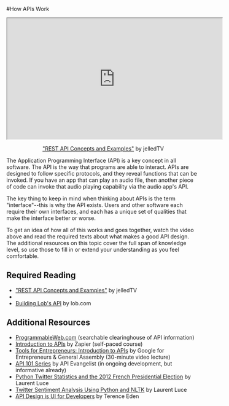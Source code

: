 #How APIs Work

<p style="text-align: center;"><iframe src="https://www.youtube.com/embed/7YcW25PHnAA?rel=0" width="560" height="315" allowfullscreen="allowfullscreen"></iframe></p>
<p style="text-align: center;"><a class="inline_disabled " href="https://www.youtube.com/watch?v=7YcW25PHnAA">"REST API Concepts and Examples"</a> by jelledTV</p>
<p style="text-align: left;">The Application Programming Interface (API) is a key concept in all software. The API is the way that programs are able to interact. APIs are designed to follow specific protocols, and they reveal functions that can be invoked. If you have an app that can play an audio file, then another piece of code can invoke that audio playing capability via the audio app's API.&nbsp;</p>
<p style="text-align: left;">The key thing to keep in mind when thinking about APIs is the term "interface"--this is why the API exists. Users and other software each require their own interfaces, and each has a unique set of qualities that make the interface better or worse.</p>
<p style="text-align: left;">To get an idea of how all of this works and goes together, watch the video above and read the required texts about what makes a good API design. The additional resources on this topic cover the full span of knowledge level, so use those to fill in or extend your understanding as you feel comfortable.</p>
<h2 style="text-align: left;">Required Reading</h2>
<ul>
<li><a class="inline_disabled " href="https://www.youtube.com/watch?v=7YcW25PHnAA">"REST API Concepts and Examples"</a><span>&nbsp;by jelledTV</span></li>
<li></li>
<li><a href="https://medium.com/lob/building-lobs-api-6a6f9431758e">Building Lob's API</a> by lob.com</li>
</ul>
<h2 style="text-align: left;">Additional Resources</h2>
<ul>
<li><a href="http://programmableweb.com">ProgrammableWeb.com</a>&nbsp;(searchable clearinghouse of API information)</li>
<li><a href="https://zapier.com/learn/apis/">Introduction to APIs</a> by Zapier (self-paced course)</li>
<li><a class="inline_disabled " href="https://www.youtube.com/watch?v=FknvOGcLHmc">Tools for Entrepreneurs: Introduction to APIs</a> by Google for Entrepreneurs &amp; General Assembly (30-minute video lecture)</li>
<li><a href="http://apievangelist.com/index.html">API 101 Series</a> by API Evangelist (in ongoing development, but informative already)</li>
<li><a href="http://www.laurentluce.com/posts/python-twitter-statistics-and-the-2012-french-presidential-election/">Python Twitter Statistics and the 2012 French Presidential Election</a> by Laurent Luce</li>
<li><a href="http://www.laurentluce.com/posts/twitter-sentiment-analysis-using-python-and-nltk/">Twitter Sentiment Analysis Using Python and NLTK</a> by Laurent Luce</li>
<li><a href="https://shkspr.mobi/blog/2012/03/api-design-is-ui-for-developers/">API Design is UI for Developers</a> by Terence Eden</li>
</ul>